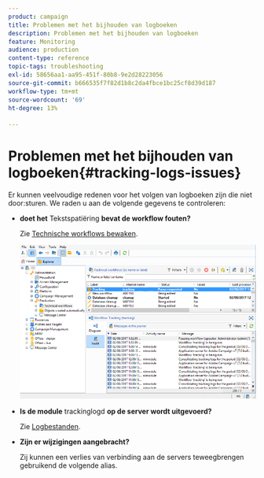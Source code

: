 ```yaml
---
product: campaign
title: Problemen met het bijhouden van logboeken
description: Problemen met het bijhouden van logboeken
feature: Monitoring
audience: production
content-type: reference
topic-tags: troubleshooting
exl-id: 58656aa1-aa95-451f-80b8-9e2d28223056
source-git-commit: b666535f7f82d1b8c2da4fbce1bc25cf8d39d187
workflow-type: tm+mt
source-wordcount: '69'
ht-degree: 13%

---
```


# Problemen met het bijhouden van logboeken{#tracking-logs-issues}



Er kunnen veelvoudige redenen voor het volgen van logboeken zijn die niet door:sturen. We raden u aan de volgende gegevens te controleren:

* **doet het** Tekstspatiëring **bevat de workflow fouten?**

  Zie [Technische workflows bewaken](../../workflow/using/monitoring-technical-workflows.md).

  ![](assets/tracking_scheduled_task.png)

* **Is de module** trackinglogd **op de server wordt uitgevoerd?**

  Zie [Logbestanden](../../production/using/log-files.md).

* **Zijn er wijzigingen aangebracht?**

  Zij kunnen een verlies van verbinding aan de servers teweegbrengen gebruikend de volgende alias.
